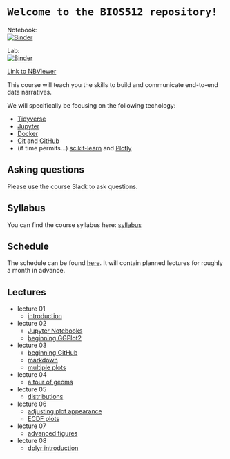 # `Welcome to the BIOS512 repository!`

Notebook:  
[![Binder](https://mybinder.org/badge_logo.svg)](https://mybinder.org/v2/gh/chuckpr/BIOS512/master)

Lab:  
[![Binder](https://mybinder.org/badge_logo.svg)](https://mybinder.org/v2/gh/chuckpr/BIOS512/master?urlpath=lab)

[Link to NBViewer](https://nbviewer.jupyter.org/github/chuckpr/BIOS512/tree/master/)

This course will teach you the skills to build and communicate end-to-end data
narratives.

We will specifically be focusing on the following techology:
- [Tidyverse](https://www.tidyverse.org)
- [Jupyter](https://jupyter.org/)
- [Docker](https://www.docker.com/)
- [Git](https://git-scm.com/) and [GitHub](https://github.com/)
- (if time permits...) [scikit-learn](https://scikit-learn.org) and [Plotly](https://plot.ly)

## Asking questions
Please use the course Slack to ask questions.

## Syllabus
You can find the course syllabus here: [syllabus](https://github.com/chuckpr/BIOS512/blob/master/SYLLABUS.md)

## Schedule
The schedule can be found [here](https://github.com/chuckpr/BIOS512/blob/master/SCHEDULE.md). It will contain planned lectures for roughly a month in advance.

## Lectures
- lecture 01
  - [introduction](https://nbviewer.jupyter.org/github/chuckpr/BIOS512/blob/master/lectures/01/01-lecture.ipynb)
- lecture 02
  - [Jupyter Notebooks](https://nbviewer.jupyter.org/github/chuckpr/BIOS512/blob/master/lectures/02/02_lecture_jupyter.ipynb)
  - [beginning GGPlot2](https://nbviewer.jupyter.org/github/chuckpr/BIOS512/blob/master/lectures/02/02_lecture_ggplot2.ipynb)
- lecture 03
  - [beginning GitHub](https://nbviewer.jupyter.org/github/chuckpr/BIOS512/blob/master/lectures/03/03_lecture_github.ipynb)
  - [markdown](https://nbviewer.jupyter.org/github/chuckpr/BIOS512/blob/master/lectures/03/03_lecture_markdown.ipynb)
  - [multiple plots](https://nbviewer.jupyter.org/github/chuckpr/BIOS512/blob/master/lectures/03/03_lecture_multiple_plots.ipynb)
- lecture 04
  - [a tour of geoms](https://nbviewer.jupyter.org/github/chuckpr/BIOS512/blob/master/lectures/04/04_tour_of_geoms.ipynb)
- lecture 05
  - [distributions](https://nbviewer.jupyter.org/github/chuckpr/BIOS512/blob/master/lectures/05/05_plotting_distributions.ipynb)
- lecture 06
  - [adjusting plot appearance](https://nbviewer.jupyter.org/github/chuckpr/BIOS512/blob/master/lectures/06/06_adjusting_plot_appearance.ipynb)
  - [ECDF plots](https://nbviewer.jupyter.org/github/chuckpr/BIOS512/blob/master/lectures/06/06_ecdf_plots.ipynb)
- lecture 07
  - [advanced figures](https://nbviewer.jupyter.org/github/chuckpr/BIOS512/blob/master/lectures/07/07_advanced_figures.ipynb)
- lecture 08
  - [dplyr introduction](https://nbviewer.jupyter.org/github/chuckpr/BIOS512/blob/master/lectures/08/08_dplyr_introduction.ipynb)
